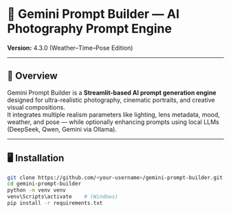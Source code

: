 # 📸 Gemini Prompt Builder — AI Photography Prompt Engine  
**Version:** 4.3.0 (Weather–Time–Pose Edition)  

---

## 🧠 Overview
Gemini Prompt Builder is a **Streamlit-based AI prompt generation engine** designed for ultra-realistic photography, cinematic portraits, and creative visual compositions.  
It integrates multiple realism parameters like lighting, lens metadata, mood, weather, and pose — while optionally enhancing prompts using local LLMs (DeepSeek, Qwen, Gemini via Ollama).

---------

## 🖥️ Installation
```bash
git clone https://github.com/<your-username>/gemini-prompt-builder.git
cd gemini-prompt-builder
python -m venv venv
venv\Scripts\activate    # (Windows)
pip install -r requirements.txt
